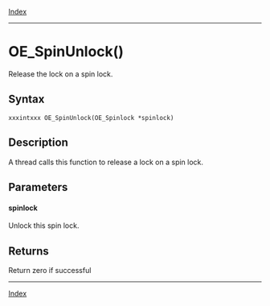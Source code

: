 [Index](index.md)

---
# OE_SpinUnlock()

Release the lock on a spin lock.

## Syntax

    xxxintxxx OE_SpinUnlock(OE_Spinlock *spinlock)
## Description 

A thread calls this function to release a lock on a spin lock.



## Parameters

#### spinlock

Unlock this spin lock.

## Returns

Return zero if successful

---
[Index](index.md)

